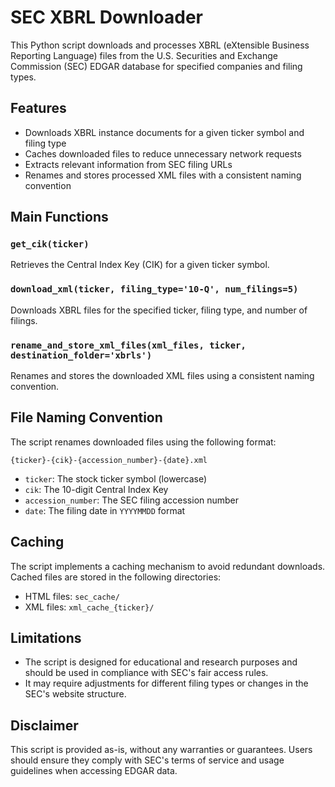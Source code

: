 # SEC XBRL Downloader

This Python script downloads and processes XBRL (eXtensible Business Reporting Language) files from the U.S. Securities and Exchange Commission (SEC) EDGAR database for specified companies and filing types.

## Features

- Downloads XBRL instance documents for a given ticker symbol and filing type
- Caches downloaded files to reduce unnecessary network requests
- Extracts relevant information from SEC filing URLs
- Renames and stores processed XML files with a consistent naming convention

## Main Functions

### `get_cik(ticker)`
Retrieves the Central Index Key (CIK) for a given ticker symbol.

### `download_xml(ticker, filing_type='10-Q', num_filings=5)`
Downloads XBRL files for the specified ticker, filing type, and number of filings.

### `rename_and_store_xml_files(xml_files, ticker, destination_folder='xbrls')`
Renames and stores the downloaded XML files using a consistent naming convention.

## File Naming Convention

The script renames downloaded files using the following format:

```text
{ticker}-{cik}-{accession_number}-{date}.xml
```

- `ticker`: The stock ticker symbol (lowercase)
- `cik`: The 10-digit Central Index Key
- `accession_number`: The SEC filing accession number
- `date`: The filing date in `YYYYMMDD` format

## Caching

The script implements a caching mechanism to avoid redundant downloads. Cached files are stored in the following directories:

- HTML files: `sec_cache/`
- XML files: `xml_cache_{ticker}/`

## Limitations

- The script is designed for educational and research purposes and should be used in compliance with SEC's fair access rules.
- It may require adjustments for different filing types or changes in the SEC's website structure.

## Disclaimer

This script is provided as-is, without any warranties or guarantees. Users should ensure they comply with SEC's terms of service and usage guidelines when accessing EDGAR data.
